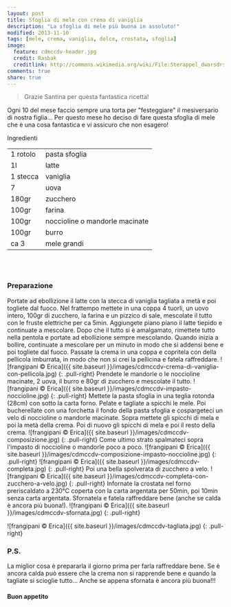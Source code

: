 ```yaml
---
layout: post
title: Sfoglia di mele con crema di vaniglia
description: "La sfoglia di mele più buona in assoluto!"
modified: 2013-11-10
tags: [mele, crema, vaniglia, dolce, crostata, sfoglia]
image:
  feature: cdmccdv-header.jpg
  credit: Rasbak
  creditlink: http://commons.wikimedia.org/wiki/File:Sterappel_dwarsdrsn.jpg
comments: true
share: true
---
```


> Grazie Santina per questa fantastica ricetta!

Ogni 10 del mese faccio sempre una torta per "festeggiare" il mesiversario di nostra figlia... Per questo mese ho deciso di fare questa sfoglia di mele che è una cosa fantastica e vi assicuro che non esagero!


<div class="ingredients">
	<div class="ingredients-title">Ingredienti</div>
	<table>
		<tbody>
			<tr>
				<td>1 rotolo</td>
				<td>pasta sfoglia</td>
			</tr>
			<tr>
				<td>1l</td>
				<td>latte</td>
			</tr>
			<tr>
				<td>1 stecca</td>
				<td>vaniglia</td>
			</tr>
			<tr>
				<td>7</td>
				<td>uova</td>
			</tr>
			<tr>
				<td>180gr</td>
				<td>zucchero</td>
			</tr>
			<tr>
				<td>100gr</td>
				<td>farina</td>
			</tr>
			<tr>
				<td>100gr</td>
				<td>noccioline o mandorle macinate</td>
			</tr>
			<tr>
				<td>100gr</td>
				<td>burro</td>				
			</tr>
			<tr>
				<td>ca 3</td>
				<td>mele grandi</td>
			</tr>
		</tbody>
	</table>
	<br></br>
</div>


<h3>
	<font color="grey">
		<i class="icon-cogs"></i>
	</font> Preparazione
</h3>

Portate ad ebollizione il latte con la stecca di vaniglia tagliata a metà e poi togliete dal fuoco. Nel frattempo mettete in una coppa 4 tuorli, un uovo intero, 100gr di zucchero, la farina e un pizzico di sale, mescolate il tutto con le fruste elettriche per ca 5min. Aggiungete piano piano il latte tiepido e continuate a mescolare. Dopo che il tutto si è amalgamato, rimettete tutto nella pentola e portate ad ebollizione sempre mescolando. Quando inizia a bollire, continuate a mescolare per un minuto in modo che si addensi bene e poi togliete dal fuoco. Passate la crema in una coppa e copritela con della pellicola imburrata, in modo che non si crei la pellicina e fatela raffreddare.
![frangipani © Erica]({{ site.baseurl }}/images/cdmccdv-crema-di-vaniglia-con-pellicola.jpg)
{: .pull-right}
Prendete le mandorle o le noccioline macinate, 2 uova, il burro e 80gr di zucchero e mescolate il tutto.
![frangipani © Erica]({{ site.baseurl }}/images/cdmccdv-impasto-noccioline.jpg)
{: .pull-right}
Mettete la pasta sfoglia in una teglia rotonda (28cm) con sotto la carta forno. Pelate e tagliate a spicchi le mele. Poi bucherellate con una forchetta il fondo della pasta sfoglia e cospargeteci un velo di noccioline o mandorle macinate. Sopra mettete gli spicchi di mela e poi la metà della crema. Poi di nuovo gli spicchi di mela e poi il resto della crema.
![frangipani © Erica]({{ site.baseurl }}/images/cdmccdv-composizione.jpg)
{: .pull-right}
Come ultimo strato spalmateci sopra l'impasto di noccioline o mandorle poco a poco.
![frangipani © Erica]({{ site.baseurl }}/images/cdmccdv-composizione-impasto-noccioline.jpg)
{: .pull-right}
![frangipani © Erica]({{ site.baseurl }}/images/cdmccdv-completa.jpg)
{: .pull-right}
Poi una bella spolverata di zucchero a velo.
![frangipani © Erica]({{ site.baseurl }}/images/cdmccdv-completa-con-zucchero-a-velo.jpg)
{: .pull-right}
Infornate la crostata nel forno preriscaldato a 230°C coperta con la carta argentata per 50min, poi 10min senza carta argentata. Sfornatela e fatela raffreddare bene (anche se calda è ancora più buona!).
![frangipani © Erica]({{ site.baseurl }}/images/cdmccdv-sfornata.jpg)
{: .pull-right}

![frangipani © Erica]({{ site.baseurl }}/images/cdmccdv-tagliata.jpg)
{: .pull-right}






<h3>
	<font color="#FFCC00">
		<i class="icon-lightbulb"></i>
	</font> P.S.
</h3>


La miglior cosa è prepararla il giorno prima per farla raffreddare bene. Se è ancora calda può essere che la crema non si rapprende bene e quando la tagliate si scioglie tutto... Anche se appena sfornata è ancora più buona!!!

<h4>Buon appetito
	<font color="red">
		<i class="icon-smile"></i>
	</font>
</h4>
